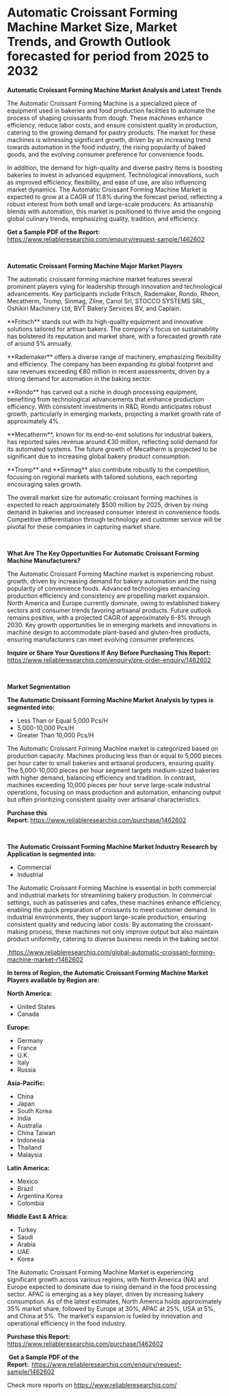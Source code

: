 <p><h1>Automatic Croissant Forming Machine Market Size, Market Trends, and Growth Outlook forecasted for period from 2025 to 2032</h1></p><p><strong>Automatic Croissant Forming Machine Market Analysis and Latest Trends</strong></p>
<p><p>The Automatic Croissant Forming Machine is a specialized piece of equipment used in bakeries and food production facilities to automate the process of shaping croissants from dough. These machines enhance efficiency, reduce labor costs, and ensure consistent quality in production, catering to the growing demand for pastry products. The market for these machines is witnessing significant growth, driven by an increasing trend towards automation in the food industry, the rising popularity of baked goods, and the evolving consumer preference for convenience foods.</p><p>In addition, the demand for high-quality and diverse pastry items is boosting bakeries to invest in advanced equipment. Technological innovations, such as improved efficiency, flexibility, and ease of use, are also influencing market dynamics. The Automatic Croissant Forming Machine Market is expected to grow at a CAGR of 11.8% during the forecast period, reflecting a robust interest from both small and large-scale producers. As artisanship blends with automation, this market is positioned to thrive amid the ongoing global culinary trends, emphasizing quality, tradition, and efficiency.</p></p>
<p><strong>Get a Sample PDF of the Report:&nbsp;</strong> <a href="https://www.reliableresearchiq.com/enquiry/request-sample/1462602?utm_campaign=2458&utm_medium=2&utm_source=Github&utm_content=ia&utm_term=12042025&utm_id=automatic-croissant-forming-machine">https://www.reliableresearchiq.com/enquiry/request-sample/1462602</a></p>
<p>&nbsp;</p>
<p><strong>Automatic Croissant Forming Machine Major Market Players</strong></p>
<p><p>The automatic croissant forming machine market features several prominent players vying for leadership through innovation and technological advancements. Key participants include Fritsch, Rademaker, Rondo, Rheon, Mecatherm, Tromp, Sinmag, Zline, Canol Srl, STOCCO SYSTEMS SRL, Oshikiri Machinery Ltd, BVT Bakery Services BV, and Caplain.</p><p>**Fritsch** stands out with its high-quality equipment and innovative solutions tailored for artisan bakers. The company's focus on sustainability has bolstered its reputation and market share, with a forecasted growth rate of around 5% annually.</p><p>**Rademaker** offers a diverse range of machinery, emphasizing flexibility and efficiency. The company has been expanding its global footprint and saw revenues exceeding €80 million in recent assessments, driven by a strong demand for automation in the baking sector.</p><p>**Rondo** has carved out a niche in dough processing equipment, benefiting from technological advancements that enhance production efficiency. With consistent investments in R&D, Rondo anticipates robust growth, particularly in emerging markets, projecting a market growth rate of approximately 4%.</p><p>**Mecatherm**, known for its end-to-end solutions for industrial bakers, has reported sales revenue around €30 million, reflecting solid demand for its automated systems. The future growth of Mecatherm is projected to be significant due to increasing global bakery product consumption.</p><p>**Tromp** and **Sinmag** also contribute robustly to the competition, focusing on regional markets with tailored solutions, each reporting encouraging sales growth.</p><p>The overall market size for automatic croissant forming machines is expected to reach approximately $500 million by 2025, driven by rising demand in bakeries and increased consumer interest in convenience foods. Competitive differentiation through technology and customer service will be pivotal for these companies in capturing market share.</p></p>
<p>&nbsp;</p>
<p><strong>What Are The Key Opportunities For Automatic Croissant Forming Machine Manufacturers?</strong></p>
<p><p>The Automatic Croissant Forming Machine market is experiencing robust growth, driven by increasing demand for bakery automation and the rising popularity of convenience foods. Advanced technologies enhancing production efficiency and consistency are propelling market expansion. North America and Europe currently dominate, owing to established bakery sectors and consumer trends favoring artisanal products. Future outlook remains positive, with a projected CAGR of approximately 6-8% through 2030. Key growth opportunities lie in emerging markets and innovations in machine design to accommodate plant-based and gluten-free products, ensuring manufacturers can meet evolving consumer preferences.</p></p>
<p><strong>Inquire or Share Your Questions If Any Before Purchasing This Report:</strong> <a href="https://www.reliableresearchiq.com/enquiry/pre-order-enquiry/1462602?utm_campaign=2458&utm_medium=2&utm_source=Github&utm_content=ia&utm_term=12042025&utm_id=automatic-croissant-forming-machine">https://www.reliableresearchiq.com/enquiry/pre-order-enquiry/1462602</a></p>
<p>&nbsp;</p>
<p><strong>Market Segmentation</strong></p>
<p><strong>The Automatic Croissant Forming Machine Market Analysis by types is segmented into:</strong></p>
<p><ul><li>Less Than or Equal 5,000 Pcs/H</li><li>5,000-10,000 Pcs/H</li><li>Greater Than 10,000 Pcs/H</li></ul></p>
<p><p>The Automatic Croissant Forming Machine market is categorized based on production capacity. Machines producing less than or equal to 5,000 pieces per hour cater to small bakeries and artisanal producers, ensuring quality. The 5,000-10,000 pieces per hour segment targets medium-sized bakeries with higher demand, balancing efficiency and tradition. In contrast, machines exceeding 10,000 pieces per hour serve large-scale industrial operations, focusing on mass production and automation, enhancing output but often prioritizing consistent quality over artisanal characteristics.</p></p>
<p><strong>Purchase this Report:&nbsp;</strong><a href="https://www.reliableresearchiq.com/purchase/1462602?utm_campaign=2458&utm_medium=2&utm_source=Github&utm_content=ia&utm_term=12042025&utm_id=automatic-croissant-forming-machine">https://www.reliableresearchiq.com/purchase/1462602</a></p>
<p>&nbsp;</p>
<p><strong>The Automatic Croissant Forming Machine Market Industry Research by Application is segmented into:</strong></p>
<p><ul><li>Commercial</li><li>Industrial</li></ul></p>
<p><p>The Automatic Croissant Forming Machine is essential in both commercial and industrial markets for streamlining bakery production. In commercial settings, such as patisseries and cafes, these machines enhance efficiency, enabling the quick preparation of croissants to meet customer demand. In industrial environments, they support large-scale production, ensuring consistent quality and reducing labor costs. By automating the croissant-making process, these machines not only improve output but also maintain product uniformity, catering to diverse business needs in the baking sector.</p></p>
<p><a href="https://www.reliableresearchiq.com/global-automatic-croissant-forming-machine-market-r1462602?utm_campaign=2458&utm_medium=2&utm_source=Github&utm_content=ia&utm_term=12042025&utm_id=automatic-croissant-forming-machine">&nbsp;https://www.reliableresearchiq.com/global-automatic-croissant-forming-machine-market-r1462602</a></p>
<p><strong>In terms of Region, the Automatic Croissant Forming Machine Market Players available by Region are:</strong></p>
<p>
    <p> <strong> North America: </strong>
        <ul>
            <li>United States</li>
            <li>Canada</li>
        </ul>
        </p> 
    <p> <strong> Europe: </strong>
        <ul>
            <li>Germany</li>
            <li>France</li>
            <li>U.K.</li>
            <li>Italy</li>
            <li>Russia</li>
        </ul>
        </p> 
    <p> <strong> Asia-Pacific: </strong>
        <ul>
            <li>China</li>
            <li>Japan</li>
            <li>South Korea</li>
            <li>India</li>
            <li>Australia</li>
            <li>China Taiwan</li>
            <li>Indonesia</li>
            <li>Thailand</li>
            <li>Malaysia</li>
        </ul>
        </p> 
    <p> <strong> Latin America: </strong>
        <ul>
            <li>Mexico</li>
            <li>Brazil</li>
            <li>Argentina Korea</li>
            <li>Colombia</li>
        </ul>
        </p> 
    <p> <strong> Middle East & Africa: </strong>
        <ul>
            <li>Turkey</li>
            <li>Saudi</li>
            <li>Arabia</li>
            <li>UAE</li>
            <li>Korea</li>
        </ul>
    </p>
    </p>
<p><p>The Automatic Croissant Forming Machine Market is experiencing significant growth across various regions, with North America (NA) and Europe expected to dominate due to rising demand in the food processing sector. APAC is emerging as a key player, driven by increasing bakery consumption. As of the latest estimates, North America holds approximately 35% market share, followed by Europe at 30%, APAC at 25%, USA at 5%, and China at 5%. The market's expansion is fueled by innovation and operational efficiency in the food industry.</p></p>
<p><strong>Purchase this Report: </strong><a href="https://www.reliableresearchiq.com/purchase/1462602?utm_campaign=2458&utm_medium=2&utm_source=Github&utm_content=ia&utm_term=12042025&utm_id=automatic-croissant-forming-machine">https://www.reliableresearchiq.com/purchase/1462602</a></p>
<p>&nbsp;<strong>Get a Sample PDF of the Report:&nbsp;&nbsp;</strong><a href="https://www.reliableresearchiq.com/enquiry/request-sample/1462602?utm_campaign=2458&utm_medium=2&utm_source=Github&utm_content=ia&utm_term=12042025&utm_id=automatic-croissant-forming-machine">https://www.reliableresearchiq.com/enquiry/request-sample/1462602</a></p>
<p><strong></strong></p>
<p>Check more reports on <a href="https://www.reliableresearchiq.com/?utm_campaign=2458&utm_medium=2&utm_source=Github&utm_content=ia&utm_term=12042025&utm_id=automatic-croissant-forming-machine">https://www.reliableresearchiq.com/</a></p>